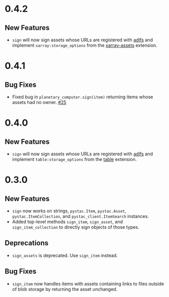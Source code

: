 # 0.4.2

## New Features

* `sign` will now sign assets whose URLs are registered with [adlfs] and implement `xarray:storage_options` from the [xarray-assets] extension.


# 0.4.1

## Bug Fixes

* Fixed bug in `planetary_computer.sign(item)` returning items whose assets had no owner. [#25][gh-25]

# 0.4.0

## New Features

* `sign` will now sign assets whose URLs are registered with [adlfs] and implement `table:storage_options` from the [table] extension.

# 0.3.0

## New Features

* `sign` now works on strings, `pystac.Item`, `pystac.Asset`, `pystac.ItemCollection`, and `pystac_client.ItemSearch` instances.
* Added top-level methods `sign_item`, `sign_asset`, and `sign_item_collection` to directly sign objects of those types.

## Deprecations

* `sign_assets` is deprecated. Use `sign_item` instead.

## Bug Fixes

* `sign_item` now handles items with assets containing links to files outside of blob storage by returning the asset unchanged. 

[adlfs]: https://github.com/dask/adlfs
[table]: https://github.com/stac-extensions/table
[gh-25]: https://github.com/microsoft/planetary-computer-sdk-for-python/issues/25
[xarray-assets]: https://github.com/stac-extensions/xarray-assets
